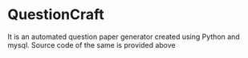 # QuestionCraft
It is an automated question paper generator created using Python and mysql. Source code of the same is provided above
